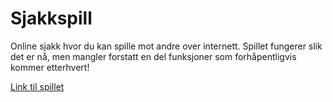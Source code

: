 # Sjakkspill
Online sjakk hvor du kan spille mot andre over internett. Spillet fungerer slik det er nå, men mangler forstatt en del funksjoner som forhåpentligvis kommer etterhvert!

[Link til spillet](https://spaghettigames.no/)
